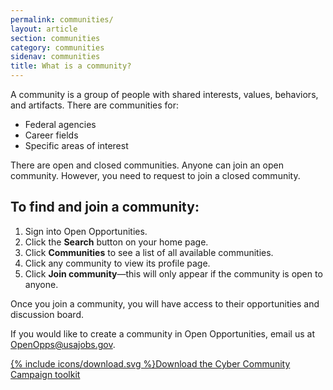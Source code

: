 ```yaml
---
permalink: communities/
layout: article
section: communities
category: communities
sidenav: communities
title: What is a community?
---
```


A community is a group of people with shared interests, values, behaviors, and artifacts. There are communities for:

* Federal agencies
* Career fields
* Specific areas of interest

There are open and closed communities. Anyone can join an open community. However, you need to request to join a closed community.

## To find and join a community:

1. Sign into Open Opportunities.
2. Click the **Search** button on your home page.
3. Click **Communities** to see a list of all available communities.
4. Click any community to view its profile page.
5. Click **Join community**&mdash;this will only appear if the community is open to anyone.

Once you join a community, you will have access to their opportunities and discussion board.

If you would like to create a community in Open Opportunities, email us at <OpenOpps@usajobs.gov>.

<div class="usajobs-openopps-help-center-article__callout2">
  <a class="usajobs-openopps-help-center-article__callout-link" href="{{ site.baseurl }}/assets/Cyber Community Campaign toolkit.pdf" target= "blank">
    {% include icons/download.svg %}Download the Cyber Community Campaign toolkit
</div>
